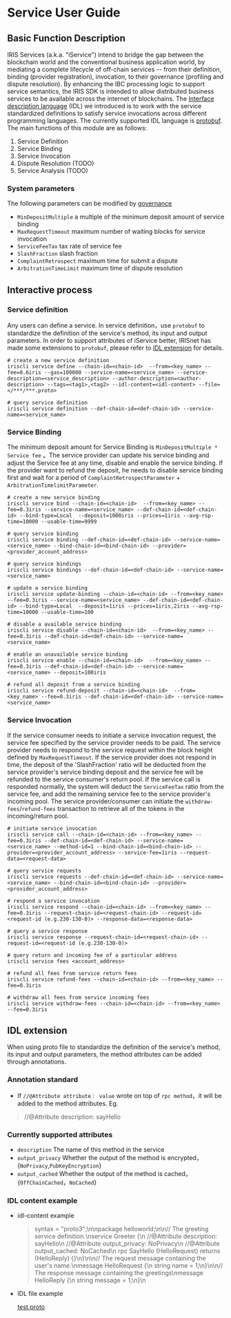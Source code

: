 # Service User Guide

## Basic Function Description
IRIS Services (a.k.a. "iService") intend to bridge the gap between the blockchain world and the conventional business application world, by mediating a complete lifecycle of off-chain services -- from their definition, binding (provider registration), invocation, to their governance (profiling and dispute resolution). By enhancing the IBC processing logic to support service semantics, the IRIS SDK is intended to allow distributed business services to be available across the internet of blockchains. The [Interface description language](https://en.wikipedia.org/wiki/Interface_description_language) (IDL) we introduced is
to work with the service standardized definitions to satisfy service invocations across different programming languages.
The currently supported IDL language is [protobuf](https://developers.google.com/protocol-buffers/). The main functions of this module are as follows:
1. Service Definition
2. Service Binding
3. Service Invocation
4. Dispute Resolution (TODO)
5. Service Analysis (TODO)

### System parameters
The following parameters can be modified by [governance](governance.md)

* `MinDepositMultiple`    a multiple of the minimum deposit amount of service binding
* `MaxRequestTimeout`     maximum number of waiting blocks for service invocation
* `ServiceFeeTax`         tax rate of service fee
* `SlashFraction`         slash fraction
* `ComplaintRetrospect`   maximum time for submit a dispute
* `ArbitrationTimeLimit`  maximum time of dispute resolution

## Interactive process

### Service definition

Any users can define a service. In service definition，use `protobuf` to standardize the definition of the service's method, its input and output parameters. In order to support attributes of iService better, IRISnet has made some extensions to `protobuf`, please refer to [IDL extension](#idl-extension) for details.

```
# create a new service definition
iriscli service define --chain-id=<chain-id>  --from=<key_name> --fee=0.6iris --gas=100000 --service-name=<service_name> --service-description=<service_description> --author-description=<author-description> --tags=<tag1>,<tag2> --idl-content=<idl-content> --file=</***/***.proto>

# query service definition
iriscli service definition --def-chain-id=<def-chain-id> --service-name=<service_name>
```

### Service Binding

The minimum deposit amount for Service Binding is `MinDepositMultiple * Service fee` 。The service provider can update his service binding and adjust the Service fee at any time, disable and enable the service binding. If the provider want to refund the deposit, he needs to disable service binding first and wait for a period of `ComplaintRetrospectParameter` + `ArbitrationTimelimitParameter`.

```
# create a new service binding
iriscli service bind --chain-id=<chain-id>  --from=<key_name> --fee=0.3iris --service-name=<service_name> --def-chain-id=<def-chain-id> --bind-type=Local  --deposit=1000iris --prices=1iris --avg-rsp-time=10000 --usable-time=9999

# query service binding
iriscli service binding --def-chain-id=<def-chain-id> --service-name=<service_name> --bind-chain-id=<bind-chain-id> --provider=<provider_account_address>

# query service bindings
iriscli service bindings --def-chain-id=<def-chain-id> --service-name=<service_name>

# update a service binding
iriscli service update-binding --chain-id=<chain-id> --from=<key_name> --fee=0.3iris --service-name=<service_name> --def-chain-id=<def-chain-id> --bind-type=Local  --deposit=1iris --prices=1iris,2iris --avg-rsp-time=10000 --usable-time=100

# disable a available service binding
iriscli service disable --chain-id=<chain-id>  --from=<key_name> --fee=0.3iris --def-chain-id=<def-chain-id> --service-name=<service_name>

# enable an unavailable service binding
iriscli service enable --chain-id=<chain-id>  --from=<key_name> --fee=0.3iris --def-chain-id=<def-chain-id> --service-name=<service_name> --deposit=100iris

# refund all deposit from a service binding
iriscli service refund-deposit --chain-id=<chain-id>  --from=<key_name> --fee=0.3iris --def-chain-id=<def-chain-id> --service-name=<service_name>
```

### Service Invocation

If the service consumer needs to initiate a service invocation request, the service fee specified by the service provider needs to be paid. The service provider needs to respond to the service request within the block height defined by `MaxRequestTimeout`. If the service provider does not respond in time, the deposit of the 'SlashFraction' ratio will be deducted from the service provider's service binding deposit and the service fee will be refunded to the service consumer's return pool. If the service call is responded normally, the system will deduct the `ServiceFeeTax` ratio from the service fee, and add the remaining service fee to the service provider's incoming pool. The service provider/consumer can initiate the `withdraw-fees`/`refund-fees` transaction to retrieve all of the tokens in the incoming/return pool.

```
# initiate service invocation
iriscli service call --chain-id=<chain-id> --from=<key_name> --fee=0.3iris --def-chain-id=<def-chain-id> --service-name=<service_name> --method-id=1 --bind-chain-id=<bind-chain-id> --provider=<provider_account_address> --service-fee=1iris --request-data=<request-data>

# query service requests
iriscli service requests --def-chain-id=<def-chain-id> --service-name=<service_name> --bind-chain-id=<bind-chain-id> --provider=<provider_account_address>

# respond a service invocation
iriscli service respond --chain-id=<chain-id> --from=<key_name> --fee=0.3iris --request-chain-id=<request-chain-id> --request-id=<request-id (e.g.230-130-0)> --response-data=<response-data>

# query a service response
iriscli service response --request-chain-id=<request-chain-id> --request-id=<request-id (e.g.230-130-0)>

# query return and incoming fee of a particular address
iriscli service fees <account_address>

# refund all fees from service return fees
iriscli service refund-fees --chain-id=<chain-id> --from=<key_name> --fee=0.3iris

# withdraw all fees from service incoming fees
iriscli service withdraw-fees --chain-id=<chain-id> --from=<key_name> --fee=0.3iris
```

## IDL extension
When using proto file to standardize the definition of the service's method, its input and output parameters, the method attributes can be added through annotations.

### Annotation standard
* If `//@Attribute attribute： value` wrote on top of `rpc method`，it will be added to the method attributes. Eg.
> //@Attribute description: sayHello

### Currently supported attributes
* `description` The name of this method in the service
* `output_privacy` Whether the output of the method is encrypted，{`NoPrivacy`,`PubKeyEncryption`}
* `output_cached` Whether the output of the method is cached，{`OffChainCached`，`NoCached`}

### IDL content example
* idl-content example

    > syntax = \"proto3\";\n\npackage helloworld;\n\n// The greeting service definition.\nservice Greeter {\n    //@Attribute description: sayHello\n    //@Attribute output_privacy: NoPrivacy\n    //@Attribute output_cached: NoCached\n    rpc SayHello (HelloRequest) returns (HelloReply) {}\n}\n\n// The request message containing the user's name.\nmessage HelloRequest {\n    string name = 1;\n}\n\n// The response message containing the greetings\nmessage HelloReply {\n    string message = 1;\n}\n

* IDL file example

    [test.proto](https://github.com/irisnet/irishub/blob/master/docs/features/test.proto)
